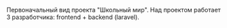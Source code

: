 Первоначальный вид проекта "Школьный мир". Над проектом работает 3 разработчика: frontend + backend (laravel).
